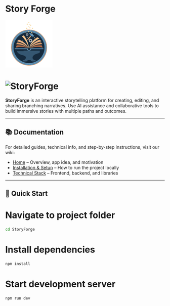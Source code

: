 # Story Forge

<img src="StoryForge/public/Story_Forge-logo.png" alt="StoryForge Logo" width="150">

# ![StoryForge](https://img.shields.io/badge/StoryForge-Interactive%20Stories-blue?style=for-the-badge)

**StoryForge** is an interactive storytelling platform for creating, editing, and sharing branching narratives. Use AI assistance and collaborative tools to build immersive stories with multiple paths and outcomes.

---

## 📚 Documentation

For detailed guides, technical info, and step-by-step instructions, visit our wiki:

- [Home](https://github.com/Etown-CS310/Story-Forge/wiki#welcome-to-the-story-forge-wiki) – Overview, app idea, and motivation
- [Installation & Setup](https://github.com/Etown-CS310/Story-Forge/wiki/Installation-&-Setup) – How to run the project locally
- [Technical Stack](https://github.com/Etown-CS310/Story-Forge/wiki/Tech-Stack) – Frontend, backend, and libraries

---

## 🚀 Quick Start

# Navigate to project folder
```bash
cd StoryForge
```

# Install dependencies
```bash
npm install
```

# Start development server
```bash
npm run dev
```
